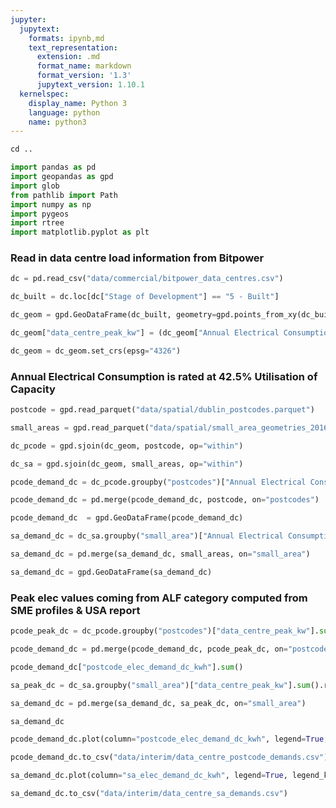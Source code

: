 ```yaml
---
jupyter:
  jupytext:
    formats: ipynb,md
    text_representation:
      extension: .md
      format_name: markdown
      format_version: '1.3'
      jupytext_version: 1.10.1
  kernelspec:
    display_name: Python 3
    language: python
    name: python3
---
```


```python
cd ..
```

```python
import pandas as pd
import geopandas as gpd
import glob
from pathlib import Path
import numpy as np
import pygeos
import rtree
import matplotlib.pyplot as plt
```

### Read in data centre load information from Bitpower

```python
dc = pd.read_csv("data/commercial/bitpower_data_centres.csv")
```

```python
dc_built = dc.loc[dc["Stage of Development"] == "5 - Built"]
```

```python
dc_geom = gpd.GeoDataFrame(dc_built, geometry=gpd.points_from_xy(dc_built.Longitude, dc_built.Latitude))
```

```python
dc_geom["data_centre_peak_kw"] = (dc_geom["Annual Electrical Consumption (kWh)"] / 8760) / dc_geom["alf"]
```

```python
dc_geom = dc_geom.set_crs(epsg="4326")
```

### Annual Electrical Consumption is rated at 42.5% Utilisation of Capacity

```python
postcode = gpd.read_parquet("data/spatial/dublin_postcodes.parquet")
```

```python
small_areas = gpd.read_parquet("data/spatial/small_area_geometries_2016.parquet")
```

```python
dc_pcode = gpd.sjoin(dc_geom, postcode, op="within")
```

```python
dc_sa = gpd.sjoin(dc_geom, small_areas, op="within")
```

```python
pcode_demand_dc = dc_pcode.groupby("postcodes")["Annual Electrical Consumption (kWh)"].sum().rename("postcode_elec_demand_dc_kwh").reset_index()
```

```python
pcode_demand_dc = pd.merge(pcode_demand_dc, postcode, on="postcodes")
```

```python
pcode_demand_dc  = gpd.GeoDataFrame(pcode_demand_dc)
```

```python
sa_demand_dc = dc_sa.groupby("small_area")["Annual Electrical Consumption (kWh)"].sum().rename("sa_elec_demand_dc_kwh").reset_index()
```

```python
sa_demand_dc = pd.merge(sa_demand_dc, small_areas, on="small_area")
```

```python
sa_demand_dc = gpd.GeoDataFrame(sa_demand_dc)
```

### Peak elec values coming from ALF category computed from SME profiles & USA report

```python
pcode_peak_dc = dc_pcode.groupby("postcodes")["data_centre_peak_kw"].sum().rename("postcode_data_centre_elec_peak_kw").reset_index()
```

```python
pcode_demand_dc = pd.merge(pcode_demand_dc, pcode_peak_dc, on="postcodes")
```

```python
pcode_demand_dc["postcode_elec_demand_dc_kwh"].sum()
```

```python
sa_peak_dc = dc_sa.groupby("small_area")["data_centre_peak_kw"].sum().rename("sa_data_centre_elec_peak_kw").reset_index()
```

```python
sa_demand_dc = pd.merge(sa_demand_dc, sa_peak_dc, on="small_area")
```

```python
sa_demand_dc
```

```python
pcode_demand_dc.plot(column="postcode_elec_demand_dc_kwh", legend=True, legend_kwds={'label': "Annual Data Centre Elec Demand by Postcode (kWh)"})
```

```python
pcode_demand_dc.to_csv("data/interim/data_centre_postcode_demands.csv")
```

```python
sa_demand_dc.plot(column="sa_elec_demand_dc_kwh", legend=True, legend_kwds={'label': "Annual Data Centre Elec Demand by Small Area (kWh)"})
```

```python
sa_demand_dc.to_csv("data/interim/data_centre_sa_demands.csv")
```
